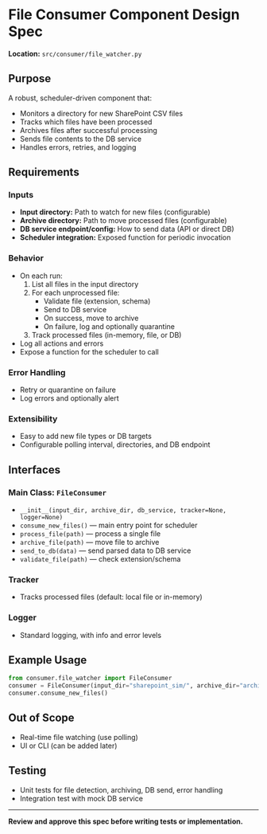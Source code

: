 # File Consumer Component Design Spec

**Location:** `src/consumer/file_watcher.py`

## Purpose

A robust, scheduler-driven component that:

- Monitors a directory for new SharePoint CSV files
- Tracks which files have been processed
- Archives files after successful processing
- Sends file contents to the DB service
- Handles errors, retries, and logging

## Requirements

### Inputs

- **Input directory:** Path to watch for new files (configurable)
- **Archive directory:** Path to move processed files (configurable)
- **DB service endpoint/config:** How to send data (API or direct DB)
- **Scheduler integration:** Exposed function for periodic invocation

### Behavior

- On each run:
  1. List all files in the input directory
  2. For each unprocessed file:
     - Validate file (extension, schema)
     - Send to DB service
     - On success, move to archive
     - On failure, log and optionally quarantine
  3. Track processed files (in-memory, file, or DB)
- Log all actions and errors
- Expose a function for the scheduler to call

### Error Handling

- Retry or quarantine on failure
- Log errors and optionally alert

### Extensibility

- Easy to add new file types or DB targets
- Configurable polling interval, directories, and DB endpoint

## Interfaces

### Main Class: `FileConsumer`

- `__init__(input_dir, archive_dir, db_service, tracker=None, logger=None)`
- `consume_new_files()` — main entry point for scheduler
- `process_file(path)` — process a single file
- `archive_file(path)` — move file to archive
- `send_to_db(data)` — send parsed data to DB service
- `validate_file(path)` — check extension/schema

### Tracker

- Tracks processed files (default: local file or in-memory)

### Logger

- Standard logging, with info and error levels

## Example Usage

```python
from consumer.file_watcher import FileConsumer
consumer = FileConsumer(input_dir="sharepoint_sim/", archive_dir="archive/", db_service=MyDBService())
consumer.consume_new_files()
```

## Out of Scope

- Real-time file watching (use polling)
- UI or CLI (can be added later)

## Testing

- Unit tests for file detection, archiving, DB send, error handling
- Integration test with mock DB service

---
**Review and approve this spec before writing tests or implementation.**
